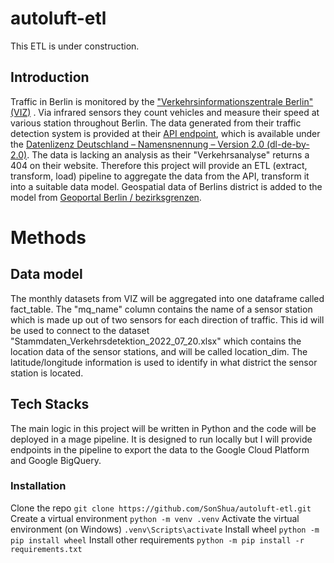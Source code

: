 # autoluft-etl
This ETL is under construction.
## Introduction
Traffic in Berlin is monitored by the ["Verkehrsinformationszentrale Berlin" (VIZ)](https://viz.berlin.de) . Via infrared sensors they count vehicles and measure their speed at various station throughout Berlin. The data generated from their traffic detection system is provided at their [API endpoint](https://api.viz.berlin.de/daten/verkehrsdetektion), which is available under the [Datenlizenz Deutschland – Namensnennung – Version 2.0 (dl-de-by-2.0)](https://www.govdata.de/dl-de/by-2-0). 
The data is lacking an analysis as their "Verkehrsanalyse" returns a 404 on their website. Therefore this project will provide an ETL (extract, transform, load) pipeline to aggregate the data from the API, transform it into a suitable data model. Geospatial data of Berlins district is added to the model from [Geoportal Berlin / bezirksgrenzen](https://daten.odis-berlin.de/de/dataset/bezirksgrenzen/).

# Methods

## Data model
The monthly datasets from VIZ will be aggregated into one dataframe called fact_table. The "mq_name" column contains the name of a sensor station which is made up out of two sensors for each direction of traffic. This id will be used to connect to the dataset "Stammdaten_Verkehrsdetektion_2022_07_20.xlsx" which contains the location data of the sensor stations, and will be called location_dim. The latitude/longitude information is used to identify in what district the sensor station is located.

## Tech Stacks
The main logic in this project will be written in Python and the code will be deployed in a mage pipeline. It is designed to run locally but I will provide endpoints in the pipeline to export the data to the Google Cloud Platform and Google BigQuery. 

### Installation
Clone the repo
`git clone https://github.com/SonShua/autoluft-etl.git`
Create a virtual environment
`python -m venv .venv`
Activate the virtual environment (on Windows)
`.venv\Scripts\activate`
Install wheel
`python -m pip install wheel`
Install other requirements
`python -m pip install -r requirements.txt`